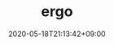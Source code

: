 ---
title: "ergo" # apperared on a card component
date: 2020-05-18T21:13:42+09:00
description: 自用运维自动化工具,现在版本3.2.0 # apperared on a card component
weight: 1 # card ordering
link: https://github.com/ysicing/ergo
repo: https://github.com/ysicing/ergo
thumb: other/eh01.jpeg # relative path in static/images
---